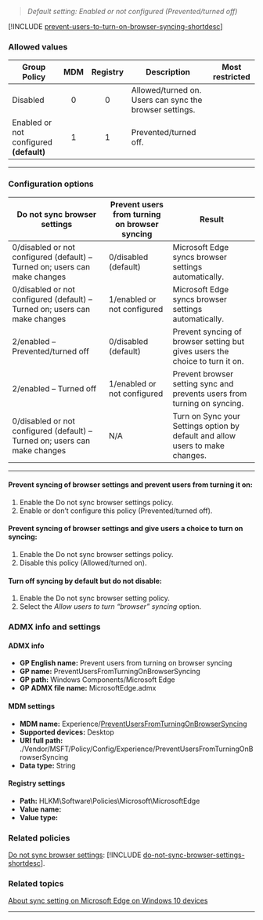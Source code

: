 
<!-- Prevent users from turning on browser syncing
>*Supported versions: Microsoft Edge on Windows 10, next major version*<br>  -->
>*Default setting:  Enabled or not configured (Prevented/turned off)*

[!INCLUDE [prevent-users-to-turn-on-browser-syncing-shortdesc](../shortdesc/prevent-users-to-turn-on-browser-syncing-shortdesc.md)]

### Allowed values
|Group Policy  |MDM |Registry |Description |Most restricted |
|---|:---:|:---:|---|:---:|
|Disabled |0 |0 |Allowed/turned on. Users can sync the browser settings.  | |
|Enabled or not configured<br>**(default)** |1 |1 |Prevented/turned off. | |
---

### Configuration options
<!-- put the grids in a document that categorizes the policies  -->
| **Do not sync browser settings** | **Prevent users from turning on browser syncing** | **Result** |
| --- | --- | --- |
| 0/disabled or not configured (default) – Turned on; users can make changes | 0/disabled (default) | Microsoft Edge syncs browser settings automatically. |
| 0/disabled or not configured (default) – Turned on; users can make changes | 1/enabled or not configured | Microsoft Edge syncs browser settings automatically. |
| 2/enabled – Prevented/turned off | 0/disabled (default) | Prevent syncing of browser setting but gives users the choice to turn it on. |
| 2/enabled – Turned off | 1/enabled or not configured | Prevent browser setting sync and prevents users from turning on syncing. |
| 0/disabled or not configured (default) – Turned on; users can make changes | N/A | Turn on Sync your Settings option by default and allow users to make changes. |
---

#### Prevent syncing of browser settings and prevent users from turning it on:
1. Enable the Do not sync browser settings policy.
2. Enable or don’t configure this policy (Prevented/turned off).

#### Prevent syncing of browser settings and give users a choice to turn on syncing:
1. Enable the Do not sync browser settings policy.
2. Disable this policy (Allowed/turned on).

#### Turn off syncing by default but do not disable:
1. Enable the Do not sync browser setting policy.
2. Select the _Allow users to turn “browser” syncing_ option.

### ADMX info and settings
#### ADMX info
- **GP English name:** Prevent users from turning on browser syncing
- **GP name:** PreventUsersFromTurningOnBrowserSyncing
- **GP path:** Windows Components/Microsoft Edge
- **GP ADMX file name:** MicrosoftEdge.admx

#### MDM settings
- **MDM name:** Experience/[PreventUsersFromTurningOnBrowserSyncing]()
- **Supported devices:** Desktop
- **URI full path:** ./Vendor/MSFT/Policy/Config/Experience/PreventUsersFromTurningOnBrowserSyncing 
- **Data type:** String

#### Registry settings
- **Path:** HLKM\Software\Policies\Microsoft\MicrosoftEdge 
- **Value name:** 
- **Value type:** 

### Related policies
[Do not sync browser settings](../available-policies.md#do-not-sync-browser-settings): [!INCLUDE [do-not-sync-browser-settings-shortdesc](../shortdesc/do-not-sync-browser-settings-shortdesc.md)].

### Related topics
[About sync setting on Microsoft Edge on Windows 10 devices](http://windows.microsoft.com/windows-10/about-sync-settings-on-windows-10-devices)


<hr>